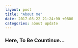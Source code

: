 ```yaml
---
layout: post
title: "About me"
date: 2017-03-22 21:24:00 +0800
categories: about update
---
```


### Here, To Be Countinue...
